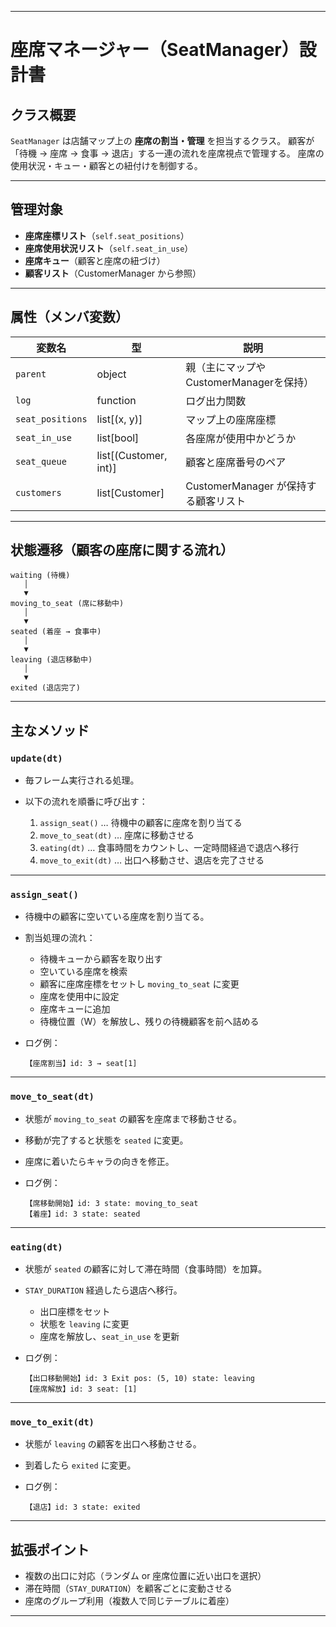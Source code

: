 

---

# 座席マネージャー（SeatManager）設計書

## クラス概要

`SeatManager` は店舗マップ上の **座席の割当・管理** を担当するクラス。
顧客が「待機 → 座席 → 食事 → 退店」する一連の流れを座席視点で管理する。
座席の使用状況・キュー・顧客との紐付けを制御する。

---

## 管理対象

* **座席座標リスト**（`self.seat_positions`）
* **座席使用状況リスト**（`self.seat_in_use`）
* **座席キュー**（顧客と座席の紐づけ）
* **顧客リスト**（CustomerManager から参照）

---

## 属性（メンバ変数）

| 変数名              | 型                      | 説明                          |
| ---------------- | ---------------------- | --------------------------- |
| `parent`         | object                 | 親（主にマップやCustomerManagerを保持） |
| `log`            | function               | ログ出力関数                      |
| `seat_positions` | list\[(x, y)]          | マップ上の座席座標                   |
| `seat_in_use`    | list\[bool]            | 各座席が使用中かどうか                 |
| `seat_queue`     | list\[(Customer, int)] | 顧客と座席番号のペア                  |
| `customers`      | list\[Customer]        | CustomerManager が保持する顧客リスト  |

---

## 状態遷移（顧客の座席に関する流れ）

```
waiting (待機)
   │
   ▼
moving_to_seat (席に移動中)
   │
   ▼
seated (着座 → 食事中)
   │
   ▼
leaving (退店移動中)
   │
   ▼
exited (退店完了)
```

---

## 主なメソッド

### `update(dt)`

* 毎フレーム実行される処理。
* 以下の流れを順番に呼び出す：

  1. `assign_seat()` … 待機中の顧客に座席を割り当てる
  2. `move_to_seat(dt)` … 座席に移動させる
  3. `eating(dt)` … 食事時間をカウントし、一定時間経過で退店へ移行
  4. `move_to_exit(dt)` … 出口へ移動させ、退店を完了させる

---

### `assign_seat()`

* 待機中の顧客に空いている座席を割り当てる。
* 割当処理の流れ：

  * 待機キューから顧客を取り出す
  * 空いている座席を検索
  * 顧客に座席座標をセットし `moving_to_seat` に変更
  * 座席を使用中に設定
  * 座席キューに追加
  * 待機位置（W）を解放し、残りの待機顧客を前へ詰める
* ログ例：

  ```
  【座席割当】id: 3 → seat[1]
  ```

---

### `move_to_seat(dt)`

* 状態が `moving_to_seat` の顧客を座席まで移動させる。
* 移動が完了すると状態を `seated` に変更。
* 座席に着いたらキャラの向きを修正。
* ログ例：

  ```
  【席移動開始】id: 3 state: moving_to_seat
  【着座】id: 3 state: seated
  ```

---

### `eating(dt)`

* 状態が `seated` の顧客に対して滞在時間（食事時間）を加算。
* `STAY_DURATION` 経過したら退店へ移行。

  * 出口座標をセット
  * 状態を `leaving` に変更
  * 座席を解放し、`seat_in_use` を更新
* ログ例：

  ```
  【出口移動開始】id: 3 Exit pos: (5, 10) state: leaving
  【座席解放】id: 3 seat: [1]
  ```

---

### `move_to_exit(dt)`

* 状態が `leaving` の顧客を出口へ移動させる。
* 到着したら `exited` に変更。
* ログ例：

  ```
  【退店】id: 3 state: exited
  ```

---

## 拡張ポイント

* 複数の出口に対応（ランダム or 座席位置に近い出口を選択）
* 滞在時間（`STAY_DURATION`）を顧客ごとに変動させる
* 座席のグループ利用（複数人で同じテーブルに着座）

---


